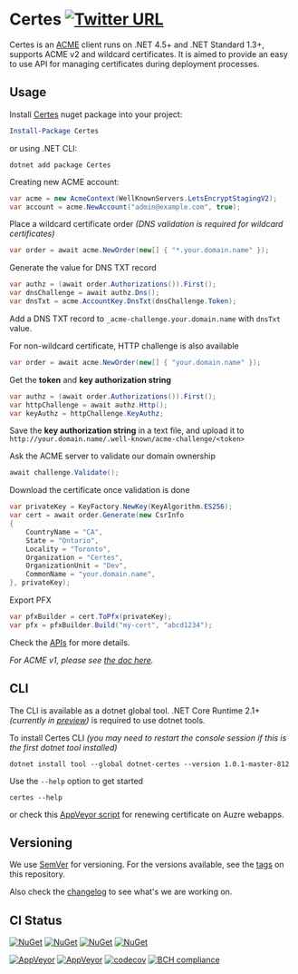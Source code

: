 # Certes [![Twitter URL](https://img.shields.io/twitter/url/http/shields.io.svg?style=social)][tw]

Certes is an [ACME](https://en.wikipedia.org/wiki/Automated_Certificate_Management_Environment)
client runs on .NET 4.5+ and .NET Standard 1.3+, supports ACME v2 and wildcard certificates.
It is aimed to provide an easy to use API for managing certificates during deployment processes.

## Usage

Install [Certes](https://www.nuget.org/packages/Certes/) nuget package into your project:
```PowerShell
Install-Package Certes
```
or using .NET CLI:
```Batchfile
dotnet add package Certes
```

Creating new ACME account:
```C#
var acme = new AcmeContext(WellKnownServers.LetsEncryptStagingV2);
var account = acme.NewAccount("admin@example.com", true);
```

Place a wildcard certificate order
*(DNS validation is required for wildcard certificates)*
```C#
var order = await acme.NewOrder(new[] { "*.your.domain.name" });
```

Generate the value for DNS TXT record
```C#
var authz = (await order.Authorizations()).First();
var dnsChallenge = await authz.Dns();
var dnsTxt = acme.AccountKey.DnsTxt(dnsChallenge.Token);
```
Add a DNS TXT record to `_acme-challenge.your.domain.name` 
with `dnsTxt` value.

For non-wildcard certificate, HTTP challenge is also available
```C#
var order = await acme.NewOrder(new[] { "your.domain.name" });
```

Get the **token** and **key authorization string**
```C#
var authz = (await order.Authorizations()).First();
var httpChallenge = await authz.Http();
var keyAuthz = httpChallenge.KeyAuthz;
```

Save the **key authorization string** in a text file,
and upload it to `http://your.domain.name/.well-known/acme-challenge/<token>`

Ask the ACME server to validate our domain ownership
```C#
await challenge.Validate();
```

Download the certificate once validation is done
```C#
var privateKey = KeyFactory.NewKey(KeyAlgorithm.ES256);
var cert = await order.Generate(new CsrInfo
{
    CountryName = "CA",
    State = "Ontario",
    Locality = "Toronto",
    Organization = "Certes",
    OrganizationUnit = "Dev",
    CommonName = "your.domain.name",
}, privateKey);
```

Export PFX
```C#
var pfxBuilder = cert.ToPfx(privateKey);
var pfx = pfxBuilder.Build("my-cert", "abcd1234");
```

Check the [APIs](APIv2.md) for more details.

*For ACME v1, please see [the doc here](README.v1.md).*

## CLI

The CLI is available as a dotnet global tool.
.NET Core Runtime 2.1+ *(currently in [preview](https://www.microsoft.com/net/download/dotnet-core/runtime-2.1.0-preview1))*
 is required to use dotnet tools.

To install Certes CLI *(you may need to restart the console session if this is the first dotnet tool installed)*
```Batchfile
dotnet install tool --global dotnet-certes --version 1.0.1-master-812
```

Use the `--help` option to get started
```Batchfile
certes --help
```

or check this [AppVeyor script][AppVeyorCliSample] for renewing certificate on Auzre webapps.

## Versioning

We use [SemVer](http://semver.org/) for versioning. For the versions available, see the [tags](https://github.com/fszlin/certes/tags) on this repository. 

Also check the [changelog](CHANGELOG.md) to see what's we are working on.

## CI Status
[![NuGet](https://img.shields.io/nuget/vpre/certes.svg?label=Certes)](https://www.nuget.org/packages/certes/absoluteLatest/)
[![NuGet](https://img.shields.io/nuget/dt/certes.svg)](https://www.nuget.org/packages/certes/)
[![NuGet](https://img.shields.io/nuget/vpre/dotnet-certes.svg?label=CLI)](https://www.nuget.org/packages/dotnet-certes/absoluteLatest/)
[![NuGet](https://img.shields.io/nuget/dt/dotnet-certes.svg)](https://www.nuget.org/packages/dotnet-certes/)


[![AppVeyor](https://img.shields.io/appveyor/ci/fszlin/certes/master.svg)](https://ci.appveyor.com/project/fszlin/certes)
[![AppVeyor](https://img.shields.io/appveyor/tests/fszlin/certes/master.svg)](https://ci.appveyor.com/project/fszlin/certes/build/tests)
[![codecov](https://codecov.io/gh/fszlin/certes/branch/master/graph/badge.svg)](https://codecov.io/gh/fszlin/certes)
[![BCH compliance](https://bettercodehub.com/edge/badge/fszlin/certes?branch=master)](https://bettercodehub.com/results/fszlin/certes)

[tw]: https://twitter.com/share?url=https%3A%2F%2Fgithub.com%2Ffszlin%2Fcertes&via=certes_acme&related=fszlin&hashtags=certes%2Cssl%2Clets-encrypt%2Cacme%2Chttps&text=get%20free%20SSL%20via%20certes
[AppVeyorCliSample]: https://github.com/fszlin/lo0.in/blob/79fc1561ca4aa29de7741ad5590e53be8db34690/.appveyor.yml#L43-L56